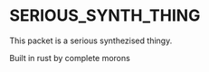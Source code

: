 # SERIOUS_SYNTH_THING

This packet is a serious synthezised thingy.

Built in rust by complete morons 

